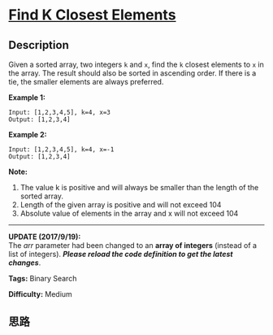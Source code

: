# [Find K Closest Elements][title]

## Description

Given a sorted array, two integers `k` and `x`, find the `k` closest elements
to `x` in the array. The result should also be sorted in ascending order. If
there is a tie, the smaller elements are always preferred.

**Example 1:**  
            Input: [1,2,3,4,5], k=4, x=3    Output: [1,2,3,4]    

**Example 2:**  
            Input: [1,2,3,4,5], k=4, x=-1    Output: [1,2,3,4]    

**Note:**  

  1. The value k is positive and will always be smaller than the length of the sorted array.
  2. Length of the given array is positive and will not exceed 104
  3. Absolute value of elements in the array and x will not exceed 104

* * *

**UPDATE (2017/9/19):**  
The _arr_ parameter had been changed to an **array of integers** (instead of a
list of integers). **_Please reload the code definition to get the latest
changes_**.


**Tags:** Binary Search

**Difficulty:** Medium

## 思路

[title]: https://leetcode.com/problems/find-k-closest-elements
